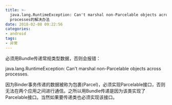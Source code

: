 ```yaml
---
title: >-
  java.lang.RuntimeException: Can't marshal non-Parcelable objects across
  processes的解决办法
date: 2018-02-08 09:22:56
categories:
- android
tags:
- 异常
---
```


必须用Bundle传递常规类型数据，否则会报错：
<!--more-->

java.lang.RuntimeException: Can't marshal non-Parcelable objects across processes.

因为Binder事务传递的数据被称为包裹(Parcel)，必须实现Parcelable接口，否则无法在两个应用之间进行通信。之所以用Bundle传递是因为该类实现了Parcelable接口。当然如果要传递类也必须实现该接口。